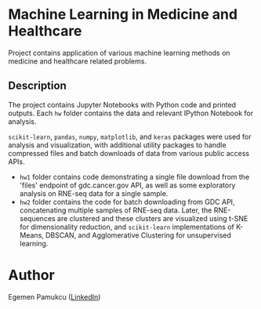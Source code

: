 # Machine Learning in Medicine and Healthcare

Project contains application of various machine learning methods on medicine and healthcare related problems.

## Description

The project contains Jupyter Notebooks with Python code and printed outputs. Each `hw` folder contains the data and relevant IPython Notebook for analysis.

`scikit-learn`, `pandas`, `numpy`, `matplotlib`, and `keras` packages were used for analysis and visualization, with additional utility packages to handle compressed files and batch downloads of data from various public access APIs.

- `hw1` folder contains code demonstrating a single file download from the 'files' endpoint of gdc.cancer.gov API, as well as some exploratory analysis on RNE-seq data for a single sample.
- `hw2` folder contains the code for batch downloading from GDC API, concatenating multiple samples of RNE-seq data. Later, the RNE-sequences are clustered and these clusters are visualized using t-SNE for dimensionality reduction, and `scikit-learn` implementations of K-Means, DBSCAN, and Agglomerative Clustering for unsupervised learning.

# Author

Egemen Pamukcu ([LinkedIn](https://linkedin.com/in/egemenpamukcu))
